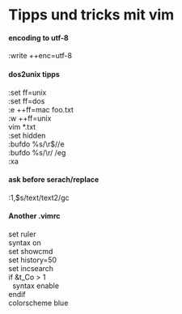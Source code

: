 # Tipps und tricks mit vim

#### encoding to utf-8

:write ++enc=utf-8

#### dos2unix tipps

:set ff=unix  
 :set ff=dos  
 :e ++ff=mac foo.txt  
 :w ++ff=unix  
 vim \*.txt  
 :set hidden  
 :bufdo %s/\\r\$//e  
 :bufdo %s/\\r/ /eg  
 :xa

#### ask before serach/replace

:1,\$s/text/text2/gc

#### Another .vimrc

set ruler  
 syntax on  
 set showcmd  
 set history=50  
 set incsearch  
 if &amp;t\_Co &gt; 1  
   syntax enable  
 endif  
 colorscheme blue
